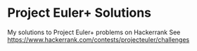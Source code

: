 # Project Euler+ Solutions 

My solutions to Project Euler+ problems on Hackerrank
See https://www.hackerrank.com/contests/projecteuler/challenges

